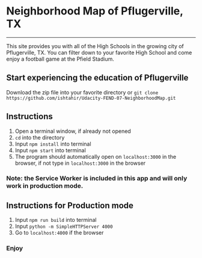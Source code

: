 # Neighborhood Map of Pflugerville, TX
---
This site provides you with all of the High Schools in the growing city of Pflugerville, TX. You can filter down to your favorite High School and come enjoy a football game at the Pfield Stadium.

## Start experiencing the education of Pflugerville
Download the zip file into your favorite directory or `git clone https://github.com/ishtahir/Udacity-FEND-07-NeighborhoodMap.git`

## Instructions
1. Open a terminal window, if already not opened
2. `cd` into the directory
3. Input `npm install` into terminal
4. Input `npm start` into terminal
5. The program should automatically open on `localhost:3000` in the browser, if not type in `localhost:3000` in the browser

### Note: the Service Worker is included in this app and will only work in production mode.

## Instructions for Production mode
1. Input `npm run build` into terminal
2. Input `python -m SimpleHTTPServer 4000`
3. Go to `localhost:4000` if the browser

### Enjoy
